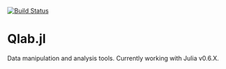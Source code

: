 [![Build Status](https://travis-ci.org/BBN-Q/Qlab.jl.svg?branch=master)](https://travis-ci.org/BBN-Q/Qlab.jl)

Qlab.jl
==========

Data manipulation and analysis tools.  Currently working with Julia v0.6.X.
